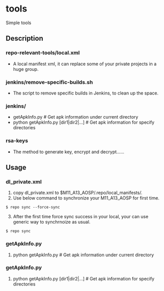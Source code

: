 # tools

Simple tools


## Description
### repo-relevant-tools/local.xml
- A local manifest xml, it can replace some of your private projects in a huge group.

### jenkins/remove-specific-builds.sh
- The script to remove specific builds in Jenkins, to clean up the space.

### jenkins/
- getApkInfo.py                             # Get apk information under current directory
- python getApkInfo.py [dir1|dir2|...]      # Get apk information for specify directories

### rsa-keys
- The method to generate key, encrypt and decrypt......


## Usage
### dl_private.xml
1. copy dl_private.xml to $M11_A13_AOSP/.repo/local_manifests/.
2. Use below command to synchronize your M11_A13_AOSP for first time.
```
$ repo sync --force-sync
```
3. After the first time force sync success in your local, your can use generic way to synchrnoize as usual.
```
$ repo sync
```

### getApkInfo.py
1. python getApkInfo.py                      # Get apk information under current directory

### getApkInfo.py
1. python getApkInfo.py [dir1|dir2|...]      # Get apk information for specify directories

